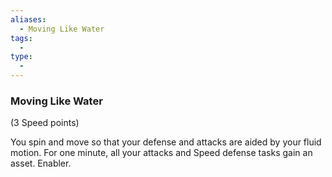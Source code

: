 ```yaml
---
aliases:
  - Moving Like Water
tags:
  - 
type:
  - 
---
```

### Moving Like Water

(3 Speed points)

You spin and move so that your defense and attacks are aided by your fluid motion. For one minute, all your attacks and Speed defense tasks gain an asset. Enabler.
